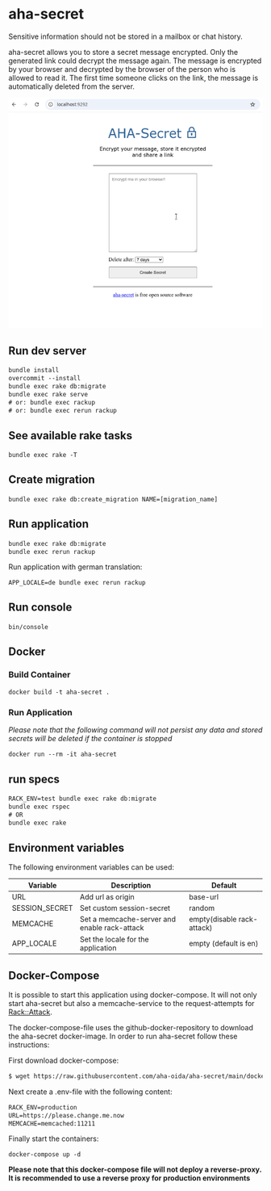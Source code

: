 # aha-secret

Sensitive information should not be stored in a mailbox or chat history.

aha-secret allows you to store a secret message encrypted. Only the generated
link could decrypt the message again. The message is encrypted by your
browser and decrypted by the browser of the person who is allowed to
read it. The first time someone clicks on the link, the message is automatically deleted from the server.

![Screenrecord of encryption and decryption](/images/ahanimation.gif)

## Run dev server

```
bundle install
overcommit --install
bundle exec rake db:migrate
bundle exec rake serve
# or: bundle exec rackup
# or: bundle exec rerun rackup
```

## See available rake tasks

```
bundle exec rake -T
```

## Create migration

```
bundle exec rake db:create_migration NAME=[migration_name]
```

## Run application

```
bundle exec rake db:migrate
bundle exec rerun rackup
```

Run application with german translation:

```
APP_LOCALE=de bundle exec rerun rackup
```

## Run console

```
bin/console
```

## Docker

### Build Container

```
docker build -t aha-secret .
```

### Run Application

*Please note that the following command will not persist any data and stored secrets will be deleted if the container is stopped*

```
docker run --rm -it aha-secret
```

## run specs

```
RACK_ENV=test bundle exec rake db:migrate
bundle exec rspec
# OR
bundle exec rake
```

## Environment variables

The following environment variables can be used:

| Variable       | Description | Default |
|----------------|-------------|---------|
| URL            | Add url as origin | base-url |
| SESSION_SECRET | Set custom session-secret | random |
| MEMCACHE       | Set a memcache-server and enable rack-attack | empty(disable rack-attack) |
| APP_LOCALE     | Set the locale for the application | empty (default is en) |

## Docker-Compose

It is possible to start this application using docker-compose. It will not only start aha-secret but
also a memcache-service to the request-attempts for [Rack::Attack](https://github.com/rack/rack-attack).

The docker-compose-file uses the github-docker-repository to download the aha-secret docker-image. In order
to run aha-secret follow these instructions:


First download docker-compose:

```bash
$ wget https://raw.githubusercontent.com/aha-oida/aha-secret/main/docker-compose.yml
```

Next create a .env-file with the following content:

```
RACK_ENV=production
URL=https://please.change.me.now
MEMCACHE=memcached:11211
```

Finally start the containers:

```
docker-compose up -d
```


**Please note that this docker-compose file will not deploy a reverse-proxy. It is recommended to use a reverse proxy for production environments**
